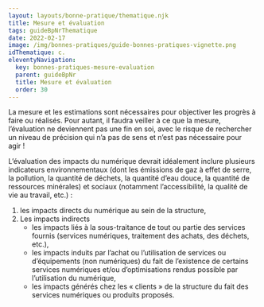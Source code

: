 ```yaml
---
layout: layouts/bonne-pratique/thematique.njk
title: Mesure et évaluation
tags: guideBpNrThematique
date: 2022-02-17
image: /img/bonnes-pratiques/guide-bonnes-pratiques-vignette.png
idThematique: c.
eleventyNavigation:
  key: bonnes-pratiques-mesure-evaluation
  parent: guideBpNr
  title: Mesure et évaluation
  order: 30
---
```


La mesure et les estimations sont nécessaires pour objectiver les progrès à faire ou réalisés. Pour autant, il faudra veiller à ce que la mesure, l’évaluation ne deviennent pas une fin en soi, avec le risque de rechercher un niveau de précision qui n’a pas de sens et n’est pas nécessaire pour agir ! 

L’évaluation des impacts du numérique devrait idéalement inclure plusieurs indicateurs environnementaux (dont les émissions de gaz à effet de serre, la pollution, la quantité de déchets, la quantité d’eau douce, la quantité de ressources minérales) et sociaux (notamment l’accessibilité, la qualité de vie au travail, etc.) :

1. les impacts directs du numérique au sein de la structure,
2. Les impacts indirects
    * les impacts liés à la sous-traitance de tout ou partie des services fournis (services numériques, traitement des achats, des déchets, etc.),
    * les impacts induits par l’achat ou l’utilisation de services ou d’équipements (non numériques) du fait de l’existence de certains services numériques et/ou d’optimisations rendus possible par l’utilisation du numérique,
    * les impacts générés chez les « clients » de la structure du fait des services numériques ou produits proposés.
